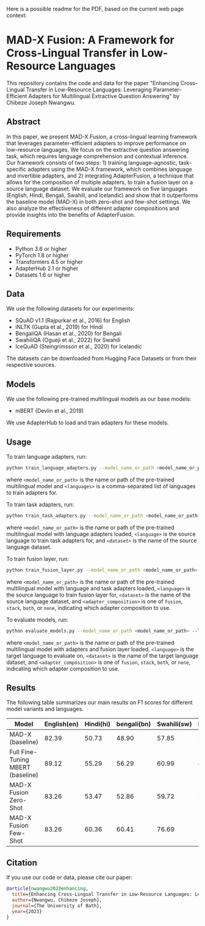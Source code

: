 Here is a possible readme for the PDF, based on the current web page context:

# MAD-X Fusion: A Framework for Cross-Lingual Transfer in Low-Resource Languages

This repository contains the code and data for the paper "Enhancing Cross-Lingual Transfer in
 Low-Resource Languages: Leveraging
 Parameter-Efficient Adapters for Multilingual
 Extractive Question Answering" by Chibeze Joseph Nwangwu.

## Abstract

In this paper, we present MAD-X Fusion, a cross-lingual learning framework that leverages parameter-efficient adapters to improve performance on low-resource languages. We focus on the extractive question answering task, which requires language comprehension and contextual inference. Our framework consists of two steps: 1) training language-agnostic, task-specific adapters using the MAD-X framework, which combines language and invertible adapters, and 2) integrating AdapterFusion, a technique that allows for the composition of multiple adapters, to train a fusion layer on a source language dataset. We evaluate our framework on five languages (English, Hindi, Bengali, Swahili, and Icelandic) and show that it outperforms the baseline model (MAD-X) in both zero-shot and few-shot settings. We also analyze the effectiveness of different adapter compositions and provide insights into the benefits of AdapterFusion.

## Requirements

- Python 3.6 or higher
- PyTorch 1.8 or higher
- Transformers 4.5 or higher
- AdapterHub 2.1 or higher
- Datasets 1.6 or higher

## Data

We use the following datasets for our experiments:

- SQuAD v1.1 (Rajpurkar et al., 2016) for English
- iNLTK (Gupta et al., 2019) for Hindi
- BengaliQA (Hasan et al., 2020) for Bengali
- SwahiliQA (Ogueji et al., 2022) for Swahili
- IceQuAD (Steingrímsson et al., 2020) for Icelandic

The datasets can be downloaded from Hugging Face Datasets or from their respective sources.

## Models

We use the following pre-trained multilingual models as our base models:

- mBERT (Devlin et al., 2019)

We use AdapterHub to load and train adapters for these models.

## Usage

To train language adapters, run:

```bash
python train_language_adapters.py --model_name_or_path <model_name_or_path> --languages <languages>
```

where `<model_name_or_path>` is the name or path of the pre-trained multilingual model and `<languages>` is a comma-separated list of languages to train adapters for.

To train task adapters, run:

```bash
python train_task_adapters.py --model_name_or_path <model_name_or_path> --language <language> --dataset <dataset>
```

where `<model_name_or_path>` is the name or path of the pre-trained multilingual model with language adapters loaded, `<language>` is the source language to train task adapters for, and `<dataset>` is the name of the source language dataset.

To train fusion layer, run:

```bash
python train_fusion_layer.py --model_name_or_path <model_name_or_path> --language <language> --dataset <dataset> --adapter_composition <adapter_composition>
```

where `<model_name_or_path>` is the name or path of the pre-trained multilingual model with language and task adapters loaded, `<language>` is the source language to train fusion layer for, `<dataset>` is the name of the source language dataset, and `<adapter_composition>` is one of `fusion`, `stack`, `both`, or `none`, indicating which adapter composition to use.

To evaluate models, run:

```bash
python evaluate_models.py --model_name_or_path <model_name_or_path> --language <language> --dataset <dataset> --adapter_composition <adapter_composition>
```

where `<model_name_or_path>` is the name or path of the pre-trained multilingual model with adapters and fusion layer loaded, `<language>` is the target language to evaluate on, `<dataset>` is the name of the target language dataset, and `<adapter_composition>` is one of `fusion`, `stack`, `both`, or `none`, indicating which adapter composition to use.

## Results

The following table summarizes our main results on F1 scores for different model variants and languages.

| Model | English(en) | Hindi(hi) | bengali(bn) | Swahili(sw) | Icelandic(is) | Average |
|-------|----|----|----|----|----|---------|
| MAD-X (baseline) | 82.39 | 50.73 | 48.90 | 57.85 | 39.83 | 55.94
| Full Fine-Tuning MBERT (baseline)| 89.12 | 55.29 | 56.29 | 60.99 | 41.57 | 60.65
| MAD-X Fusion Zero-Shot | 83.26 | 53.47 | 52.86 | 59.72 | 37.34 | 57.33
| MAD-X Fusion Few-Shot | 83.26 | 60.36 | 60.41 | 76.69 | 56.17 | 67.38

## Citation

If you use our code or data, please cite our paper:

```bibtex
@article{nwangwu2023enhancing,
  title={Enhancing Cross-Lingual Transfer in Low-Resource Languages: Leveraging Parameter-Efficient Adapters for Multilingual Extractive Question Answering},
  author={Nwangwu, Chibeze Joseph},
  journal={The University of Bath},
  year={2023}
}
```

